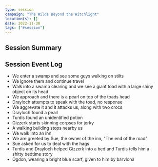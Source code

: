 ```yaml
---
type: session
campaign: "The Wilds Beyond the Witchlight"
location(s): []
date: 2022-11-30
tags: ["#session"]
---
```


## Session Summary

## Session Event Log

- We enter a swamp and see some guys walking on stilts
- We ignore them and continue travel
- Walk into a swamp clearing and we see a giant toad with a large shiny object on its head
- We approach and there is a pearl on top of the toads head
- Drayloch attempts to speak with the toad, no response
- We aggrevate it and it attacks us, along with two crocs
- Drayloch found a pearl
- Turdis found an unidentified potion
- Gizzerk starts skinning corpses for jerky
- A walking building stops nearby us
- We walk into an inn
- We are greeted by Sue, the owner of the inn, "The end of the road"
- Sue asked for us to deal with the hags
- Turdis and Drayloch helped Gizzerk into a bed and Turdis tells him a shitty bedtime story
- Ogdon, wearing a bright blue scarf, given to him by barvlona